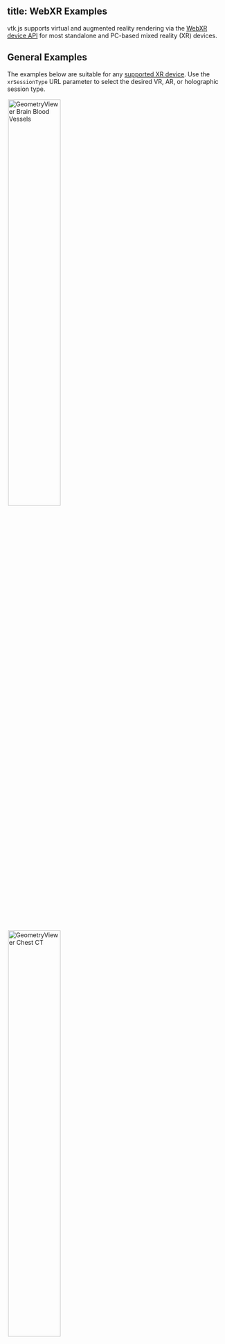 title: WebXR Examples
---

<style>
.categories {
    columns: 2 200px;
    column-gap: 1rem;
  }

  .category {
    break-inside: avoid;
    display: inline-block;
    width: 100%;
  }

  .categories br {
    display: none;
  }

  .category ul {
    margin-top: 0;
  }

  .gallery img {
    width: 49%;
    display: inline-block;
    padding: 2px;
  }

  .gallery br {
    display: none;
  }
</style>

vtk.js supports virtual and augmented reality rendering via the [WebXR device API](https://www.w3.org/TR/webxr/) for most standalone and PC-based mixed reality (XR) devices.

## General Examples

The examples below are suitable for any [supported XR device](#Supported-Devices). Use the `xrSessionType` URL parameter
to select the desired VR, AR, or holographic session type.

<div class="gallery">

[![GeometryViewer Brain Blood Vessels][GeometryViewerBrainBloodVessels]](../examples/GeometryViewer.html)
[![GeometryViewer Chest CT][GeometryViewerChestCT]](../examples/GeometryViewer/GeometryViewer.html?fileURL=[https://data.kitware.com/api/v1/file/61f044354acac99f42c30276/download,https://data.kitware.com/api/v1/file/61f0440f4acac99f42c30191/download,https://data.kitware.com/api/v1/file/61f044204acac99f42c30267/download])
[![XR Volume Example][WebXRVolume]](../examples/WebXRVolume.html)
[![XR Volume Example][WebXRVolumeHeadAndNeck]](../examples/WebXRVolume/WebXRVolume.html?fileURL=https://data.kitware.com/api/v1/file/63fe3f237b0dfcc98f66a857/download&colorPreset=CT-AAA&rotateX=90&rotateY=180)

</div>

## Cinematic Examples

The following examples demonstrate cinematic rendering in mixed reality with vtk.js. We recommend running these examples on an XR device connected to a PC with a dedicated GPU.

<div class="gallery">

[![XR Volumetric Example][HeadFullVolume]](../examples/WebXRHeadFullVolumeCVR.html)
[![XR Hybrid Example][ChestCTHybrid]](../examples/WebXRChestCTBlendedCVR.html)

</div>

## Dedicated examples

WebXR rendering with vtk.js can be tailored for a specific XR target platform. The following examples are intended to run on a subset of supported XR devices.

### Virtual Reality Examples (`immersive-vr`)

The following examples target a head-mounted virtual reality device, such as the Meta Quest 2 or HP Reverb G2 headset. The Microsoft HoloLens 2 augmented reality device may also run the examples below.

<div class="gallery">

[![VR Cone Example][VrCone]](../examples/VR.html)
[![SkyboxViewer Example][SkyboxViewerVR]](../examples/SkyboxViewer.html?fileURL=https://data.kitware.com/api/v1/file/5ae8a89c8d777f0685796bae/download)
[![GeometryViewer Brain Blood Vessels][GeometryViewerBrainBloodVessels]](../examples/GeometryViewer/GeometryViewer.html?xrSessionType=0&fileURL=[https://kitware.github.io/vtk-js/examples/GeometryViewer/GeometryViewer.html?xrSessionType=0&fileURL=%5Bhttps://data.kitware.com/api/v1/file/61f041f14acac99f42c2ff9a/download,https://data.kitware.com/api/v1/file/61f042024acac99f42c2ffa6/download,https://data.kitware.com/api/v1/file/61f042b74acac99f42c30079/download%5D])
[![XR Volume Example][WebXRVolumeHeadAndNeck]](../examples/WebXRVolume/WebXRVolume.html?xrSessionType=0&fileURL=https://data.kitware.com/api/v1/file/63fe3f237b0dfcc98f66a857/download&colorPreset=CT-AAA&rotateX=90&rotateY=180)

</div>

### Handheld Augmented Reality Examples (`immersive-ar`)

The following examples target a handheld or head-mounted mobile augmented reality device, such as most Samsung Galaxy phones, the Meta Quest 2 headset in AR passthrough mode, or the upcoming Apple Vision Pro. Apple iPhone devices may run augmented reality examples in the Mozilla Reality application.

<div class="gallery">

[![AR Cone Example][ArCone]](../examples/AR.html)
[![GeometryViewer Brain Blood Vessels][GeometryViewerBrainBloodVessels]](../examples/GeometryViewer/GeometryViewer.html?xrSessionType=1&fileURL=[https://kitware.github.io/vtk-js/examples/GeometryViewer/GeometryViewer.html?xrSessionType=0&fileURL=%5Bhttps://data.kitware.com/api/v1/file/61f041f14acac99f42c2ff9a/download,https://data.kitware.com/api/v1/file/61f042024acac99f42c2ffa6/download,https://data.kitware.com/api/v1/file/61f042b74acac99f42c30079/download%5D])
[![XR Volume Example][WebXRVolumeHeadAndNeck]](../examples/WebXRVolume/WebXRVolume.html?xrSessionType=1&fileURL=https://data.kitware.com/api/v1/file/63fe3f237b0dfcc98f66a857/download&colorPreset=CT-AAA&rotateX=90&rotateY=180)

</div>

### Head-mounted Augmented Reality Examples (`immersive-ar`)

The following examples target a head-mounted mobile augmented reality device, such as the Meta Quest 2 headset in AR passthrough mode or the upcoming Apple Vision Pro headset.

Microsoft HoloLens 2 users should run the [virtual reality examples](#Virtual-Reality-Examples-immersive-vr) above.

<div class="gallery">

[![AR Cone Example][ArCone]](../examples/AR/index.html?xrSessionType=3)
[![GeometryViewer Brain Blood Vessels][GeometryViewerBrainBloodVessels]](../examples/GeometryViewer/GeometryViewer.html?xrSessionType=3&fileURL=[https://kitware.github.io/vtk-js/examples/GeometryViewer/GeometryViewer.html?xrSessionType=0&fileURL=%5Bhttps://data.kitware.com/api/v1/file/61f041f14acac99f42c2ff9a/download,https://data.kitware.com/api/v1/file/61f042024acac99f42c2ffa6/download,https://data.kitware.com/api/v1/file/61f042b74acac99f42c30079/download%5D])
[![XR Volume Example][WebXRVolumeHeadAndNeck]](../examples/WebXRVolume/WebXRVolume.html?xrSessionType=3&fileURL=https://data.kitware.com/api/v1/file/63fe3f237b0dfcc98f66a857/download&colorPreset=CT-AAA&rotateX=90&rotateY=180)

</div>

### Holographic Examples

The following examples target holographic displays from Looking Glass Factory. More information on requirements for holographic rendering with vtk.js may be found [here](https://kitware.github.io/vtk-js/examples/LookingGlass.html).

<div class="gallery">

[![Looking Glass Cone Example][LookingGlassCone]](../examples/LookingGlass.html)
[![GeometryViewer Brain Blood Vessels][GeometryViewerBrainBloodVessels]](../examples/GeometryViewer/GeometryViewer.html?xrSessionType=2&fileURL=[https://kitware.github.io/vtk-js/examples/GeometryViewer/GeometryViewer.html?xrSessionType=0&fileURL=%5Bhttps://data.kitware.com/api/v1/file/61f041f14acac99f42c2ff9a/download,https://data.kitware.com/api/v1/file/61f042024acac99f42c2ffa6/download,https://data.kitware.com/api/v1/file/61f042b74acac99f42c30079/download%5D])
[![XR Volume Example][WebXRVolumeHeadAndNeck]](../examples/WebXRVolume/WebXRVolume.html?xrSessionType=2&fileURL=https://data.kitware.com/api/v1/file/63fe3f237b0dfcc98f66a857/download&colorPreset=CT-AAA&rotateX=90&rotateY=180)

</div>

## For Developers

### Supported Devices

VTK.js supports rendering to most devices that support the WebXR API. Rendering with VTK.js has been tested on the following devices:

- Meta Quest 2 (VR, AR)
- HP Reverb G2 (VR)
- Samsung Galaxy mobile device (AR)
- Apple iPhone devices, with Mozille Reality browser app (AR)
- Microsoft HoloLens 2 (AR, but considered as a VR device by the WebXR API)
- Looking Glass Factory displays (holographic)

### Building and Running Examples

Webpack can be used to run examples on local XR hardware. The following command will
serve the "AR" example over a self-signed HTTPS connection:

```
path/to/vtk-js> npm run example:https -- AR
...
<i> [webpack-dev-server] Project is running at:
<i> [webpack-dev-server] Loopback: https://localhost:9999/
<i> [webpack-dev-server] On Your Network (IPv4): https://xxx.xxx.xxx.xxx:9999/
```

The example can then be launched on the WebXR device by navigating in a compatible browser to the
address given at `https://xxx.xxx.xxx.xxx:9999` in the output.

### Emulating XR Hardware

Developers without access to XR hardware may find it convenient to install and use the [Mozilla WebXR emulator](https://github.com/MozillaReality/WebXR-emulator-extension) in their browser.

- Install the WebXR extension on either Chrome or Firefox.
- Close and reopen the browser.
- Press F12 to access the browser console.
- Select the "WebXR" tab to selected XR emulated hardware and view controls.

While WebXR has broad industry support, it is not yet implemented in all browsers. Developers may include the [WebXR polyfill](https://github.com/immersive-web/webxr-polyfill) in their projects for backwards compatibility with the deprecated WebVR API.

### Selecting the XR Session Type

A WebXR device may be compatible with more than one type of session. For instance, the Meta Quest 2 headset supports fully immersive virtual reality sessions as well as augmented reality sessions with passthrough.

Several vtk.js XR-capable examples support more than one type of XR session. For these examples, the desired session type may be requested by adding the parameter `&xrSessionType=<value>` to the end of the example URL. Session type values are defined in the [OpenGL RenderWindow](https://github.com/Kitware/vtk-js/blob/master/Sources/Rendering/OpenGL/RenderWindow/Constants.js).

## Frequently Asked Questions

### How do I run vtk.js examples on a standalone headset?

1. Verify that your web browser supports the WebXR API. Consult resources such as [CanIUse.com](https://caniuse.com/webxr) to find this information.
1. Navigate to one of the vtk.js examples listed above in your standalone headset.
1. Click the "Enter XR" button that appears overlaid on the scene. You may be prompted to give the website permission to launch XR experiences.
1. The immersive XR experience should launch.

If you encounter difficulty running examples after attempting the steps above, please enter an issue in the [VTK.js GitHub repository](https://github.com/Kitware/vtk-js/issues).

### How do I run vtk.js examples on my iPhone?

As of 2023 the Safari for iOS browser does not support WebXR experiences. The Mozilla Reality browser application does support WebXR on iOS. Follow these steps to run vtk.js WebXR examples on your iPhone:

1. Download Mozilla Reality from the App Store
2. Open Mozilla Reality
3. Navigate to any vtk.js handheld augmented reality example
4. Launch the augmented reality scene

### Does vtk.js support rendering with WebGPU for WebXR experiences?

vtk.js currently relies on WebGL to support WebXR rendering. See [GitHub discussion](https://github.com/gpuweb/gpuweb/issues/2778) for more information on WebGPU support for WebXR. More details on vtk.js support for WebGPU can be found [here](../develop_webgpu.html).

### Where can I find more information about planned VTK.js WebXR development?

The roadmap for VTK.js WebXR feature development and support is maintained in the [VTK.js GitHub issue tracker](https://github.com/Kitware/vtk-js/issues/2571).


[ArCone]: ../docs/gallery/ArCone.jpg
[GeometryViewer]: ../docs/gallery/GeometryViewer.jpg
[GeometryViewerBrainBloodVessels]: ../docs/gallery/GeometryViewerBrainBloodVessels.jpg
[GeometryViewerChestCT]: ../docs/gallery/GeometryViewerChestCT.jpg
[SkyboxViewerVR]: ../docs/gallery/SkyboxViewerVR.jpg
[VrCone]: ../docs/gallery/VrCone.jpg
[WebXRVolume]: ../docs/gallery/WebXRVolume.png
[WebXRVolumeHeadAndNeck]: ../docs/gallery/WebXRVolumeHeadAndNeck.png
[HeadFullVolume]: ../docs/gallery/HeadFullVolume.png
[ChestCTHybrid]: ../docs/gallery/ChestCTHybrid.png
[HeadGradient]: ../docs/gallery/HeadGradient.png
[LookingGlassCone]: ../docs/gallery/LookingGlassCone.png
